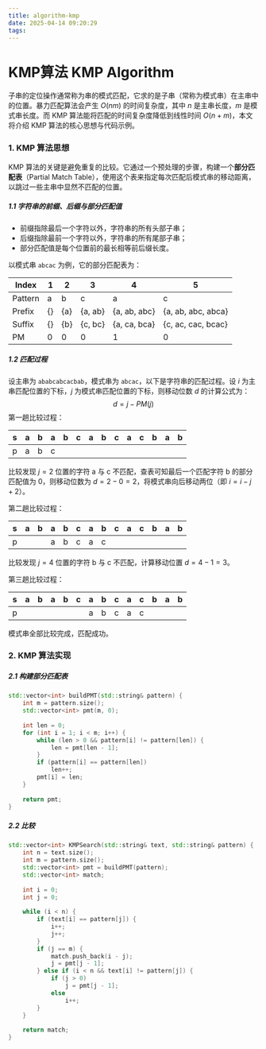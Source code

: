 ```yaml
---
title: algorithm-kmp
date: 2025-04-14 09:20:29
tags:
---
```


# KMP算法 KMP Algorithm

子串的定位操作通常称为串的模式匹配，它求的是子串（常称为模式串）在主串中的位置。暴力匹配算法会产生 $O(nm)$ 的时间复杂度，其中 $n$ 是主串长度，$m$ 是模式串长度。而 KMP 算法能将匹配的时间复杂度降低到线性时间 $O(n+m)$，本文将介绍 KMP 算法的核心思想与代码示例。

### 1. KMP 算法思想

KMP 算法的关键是避免重复的比较。它通过一个预处理的步骤，构建一个**部分匹配表**（Partial Match Table），使用这个表来指定每次匹配后模式串的移动距离，以跳过一些主串中显然不匹配的位置。

##### 1.1 字符串的前缀、后缀与部分匹配值

- 前缀指除最后一个字符以外，字符串的所有头部子串；
- 后缀指除最前一个字符以外，字符串的所有尾部子串；
- 部分匹配值是每个位置前的最长相等前后缀长度。

以模式串 `abcac` 为例，它的部分匹配表为：

| Index   | 1    | 2    | 3       | 4            | 5                  |
| ------- | ---- | ---- | ------- | ------------ | ------------------ |
| Pattern | a    | b    | c       | a            | c                  |
| Prefix  | {}   | {a}  | {a, ab} | {a, ab, abc} | {a, ab, abc, abca} |
| Suffix  | {}   | {b}  | {c, bc} | {a, ca, bca} | {c, ac, cac, bcac} |
| PM      | 0    | 0    | 0       | 1            | 0                  |

##### 1.2 匹配过程

设主串为 `ababcabcacbab`，模式串为 `abcac`，以下是字符串的匹配过程。设 $i$ 为主串匹配位置的下标，$j$ 为模式串匹配位置的下标，则移动位数 $d$ 的计算公式为：
$$
d = j - PM(j)
$$
第一趟比较过程：

| s    | a    | b    | a    | b    | c    | a    | b    | c    | a    | c    | b    | a    | b    |
| ---- | ---- | ---- | ---- | ---- | ---- | ---- | ---- | ---- | ---- | ---- | ---- | ---- | ---- |
| p    | a    | b    | c    |      |      |      |      |      |      |      |      |      |      |

比较发现 $j = 2$ 位置的字符 a 与 c 不匹配，查表可知最后一个匹配字符 b 的部分匹配值为 0，则移动位数为 $d = 2 - 0 = 2$，将模式串向后移动两位（即 $i=i-j+2$）。

第二趟比较过程：

| s    | a    | b    | a    | b    | c    | a    | b    | c    | a    | c    | b    | a    | b    |
| ---- | ---- | ---- | ---- | ---- | ---- | ---- | ---- | ---- | ---- | ---- | ---- | ---- | ---- |
| p    |      |      | a    | b    | c    | a    | c    |      |      |      |      |      |      |

比较发现 $j=4$ 位置的字符 b 与 c 不匹配，计算移动位置 $d = 4 - 1 = 3$。

第三趟比较过程：

| s    | a    | b    | a    | b    | c    | a    | b    | c    | a    | c    | b    | a    | b    |
| ---- | ---- | ---- | ---- | ---- | ---- | ---- | ---- | ---- | ---- | ---- | ---- | ---- | ---- |
| p    |      |      |      |      |      | a    | b    | c    | a    | c    |      |      |      |

模式串全部比较完成，匹配成功。



### 2. KMP 算法实现

##### 2.1 构建部分匹配表

```c++
std::vector<int> buildPMT(std::string& pattern) {
    int m = pattern.size();
    std::vector<int> pmt(m, 0);
    
    int len = 0;
    for (int i = 1; i < m; i++) {
       	while (len > 0 && pattern[i] != pattern[len]) {
            len = pmt[len - 1];
        }
        if (pattern[i] == pattern[len])
            len++;
        pmt[i] = len;
    }
    
    return pmt;
}
```

##### 2.2 比较

```c++
std::vector<int> KMPSearch(std::string& text, std::string& pattern) {
    int n = text.size();
    int m = pattern.size();
    std::vector<int> pmt = buildPMT(pattern);
    std::vector<int> match;
    
    int i = 0;
    int j = 0;
    
    while (i < n) {
        if (text[i] == pattern[j]) {
            i++;
            j++;
        }
        if (j == m) {
            match.push_back(i - j);
            j = pmt[j - 1];
        } else if (i < n && text[i] != pattern[j]) {
            if (j > 0)
                j = pmt[j - 1];
            else
                i++;
        }
    }
    
    return match;
}
```

